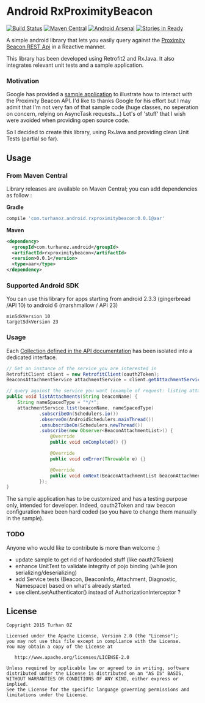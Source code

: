 # Android RxProximityBeacon
[![Build Status](https://travis-ci.org/TurhanOz/RxProximityBeacon.svg?branch=master)](https://travis-ci.org/TurhanOz/RxProximityBeacon)
[![Maven Central](https://img.shields.io/badge/maven--central-0.0.1-blue.svg)](http://search.maven.org/#search%7Cga%7C1%7Ca%3A%22rxproximitybeacon%22)
[![Android Arsenal](https://img.shields.io/badge/Android%20Arsenal-RxProximityBeacon-brightgreen.svg?style=flat)](https://android-arsenal.com/details/1/2745)
[![Stories in Ready](https://badge.waffle.io/TurhanOz/RxProximityBeacon.png?label=ready&title=Ready)](https://waffle.io/TurhanOz/RxProximityBeacon)

A simple android library that lets you easily query against the [Proximity Beacon REST Api](https://developers.google.com/beacons/proximity/reference/rest/) in a Reactive manner.

This library has been developed using Retrofit2 and RxJava. It also integrates relevant unit tests and a sample application.

### Motivation
Google has provided a [sample application](https://github.com/google/beacon-platform) to illustrate how to interact with the Proximity Beacon API.
I'd like to thanks Google for his effort but I may admit that I'm not very fan of that sample code (huge classes, no seperation on concern, relying on AsyncTask requests...) Lot's of 'stuff' that I wish were avoided when providing open source code.

So I decided to create this library, using RxJava and providing clean Unit Tests (partial so far).

## Usage

### From Maven Central

Library releases are available on Maven Central; you can add dependencies as follow :

**Gradle**

```groovy
compile 'com.turhanoz.android.rxproximitybeacon:0.0.1@aar'
```
**Maven**

```xml
<dependency>
  <groupId>com.turhanoz.android</groupId>
  <artifactId>rxproximitybeacon</artifactId>
  <version>0.0.1</version>
  <type>aar</type>
</dependency>
```

### Supported Android SDK

You can use this library for apps starting from android 2.3.3 (gingerbread /API 10) to android 6 (marshmallow / API 23)

```
minSdkVersion 10
targetSdkVersion 23
```

### Usage
Each [Collection defined in the API documentation](https://developers.google.com/beacons/proximity/reference/rest/) has been isolated into a dedicated interface.
```java
// Get an instance of the service you are interested in
RetrofitClient client = new RetrofitClient(oauth2Token);
BeaconsAttachmentService attachmentService = client.getAttachmentService();

// query against the service you want (example of request: listing attachments)
public void listAttachments(String beaconName) {
    String nameSpacedType = "*/*";
    attachmentService.list(beaconName, nameSpacedType)
            .subscribeOn(Schedulers.io())
            .observeOn(AndroidSchedulers.mainThread())
            .unsubscribeOn(Schedulers.newThread())
            .subscribe(new Observer<BeaconAttachmentList>() {
                @Override
                public void onCompleted() {}

                @Override
                public void onError(Throwable e) {}

                @Override
                public void onNext(BeaconAttachmentList beaconAttachmentList) {}
            });
}

```

The sample application has to be customized and has a testing purpose only, intended for developer.
Indeed, oauth2Token and raw beacon configuration have been hard coded (so you have to change them manually in the sample).

### TODO
Anyone who would like to contribute is more than welcome :)
- update sample to get rid of hardcoded stuff (like oauth2Token)
- enhance UnitTest to validate integrity of pojo binding (while json serializing/deserializing)
- add Service tests (Beacon, BeaconInfo, Attachment, Diagnostic, Namespace) based on what's already started.
- use client.setAuthenticator() instead of AuthorizationInterceptor ?

License
-------

    Copyright 2015 Turhan OZ

    Licensed under the Apache License, Version 2.0 (the "License");
    you may not use this file except in compliance with the License.
    You may obtain a copy of the License at

       http://www.apache.org/licenses/LICENSE-2.0

    Unless required by applicable law or agreed to in writing, software
    distributed under the License is distributed on an "AS IS" BASIS,
    WITHOUT WARRANTIES OR CONDITIONS OF ANY KIND, either express or implied.
    See the License for the specific language governing permissions and
    limitations under the License.
